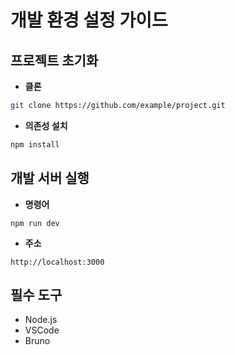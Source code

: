 # 개발 환경 설정 가이드

## 프로젝트 초기화
- **클론**
```sh
git clone https://github.com/example/project.git
```
- **의존성 설치**
```sh
npm install
```

## 개발 서버 실행
- **명령어**
```
npm run dev
```
- **주소**
```
http://localhost:3000
```

## 필수 도구
- Node.js
- VSCode
- Bruno